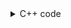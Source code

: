<details><summary>C++ code</summary>

Runtime `58 ms` Beats `82.3%`.<br>
Memory `44.9 MB` Beats `72.67%`.

![](../../../../assets/208.png)

</details>
